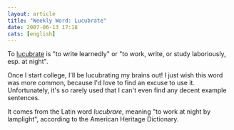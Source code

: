 ```yaml
---
layout: article
title: "Weekly Word: Lucubrate"
date: 2007-06-13 17:18
cats: [english]
---
```

To <a href="http://dictionary.reference.com/browse/lucubrate">lucubrate</a> is "to write learnedly" or "to work, write, or study laboriously, esp. at night".

Once I start college, I'll be lucubrating my brains out! I just wish this word was more common, because I'd love to find an excuse to use it. Unfortunately, it's so rarely used that I can't even find any decent example sentences.

It comes from the Latin word <em>lucubrare</em>, meaning "to work at night by lamplight", according to the American Heritage Dictionary.
